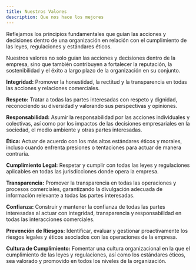 ```yaml
---
title: Nuestros Valores
description: Que nos hace los mejores
---
```


Reflejamos los principios fundamentales que guían las acciones y decisiones dentro de una organización en relación con el cumplimiento de las leyes, regulaciones y estándares éticos. 

Nuestros valores no solo guían las acciones y decisiones dentro de la empresa, sino que también contribuyen a fortalecer la reputación, la sostenibilidad y el éxito a largo plazo de la organización en su conjunto.

**Integridad:** Promover la honestidad, la rectitud y la transparencia en todas las acciones y relaciones comerciales.

**Respeto:** Tratar a todas las partes interesadas con respeto y dignidad, reconociendo su diversidad y valorando sus perspectivas y opiniones.

**Responsabilidad:** Asumir la responsabilidad por las acciones individuales y colectivas, así como por los impactos de las decisiones empresariales en la sociedad, el medio ambiente y otras partes interesadas.

**Ética:** Actuar de acuerdo con los más altos estándares éticos y morales, incluso cuando enfrenta presiones o tentaciones para actuar de manera contraria.

**Cumplimiento Legal:** Respetar y cumplir con todas las leyes y regulaciones aplicables en todas las jurisdicciones donde opera la empresa.

**Transparencia:** Promover la transparencia en todas las operaciones y procesos comerciales, garantizando la divulgación adecuada de información relevante a todas las partes interesadas.

**Confianza:** Construir y mantener la confianza de todas las partes interesadas al actuar con integridad, transparencia y responsabilidad en todas las interacciones comerciales.

**Prevención de Riesgos:** Identificar, evaluar y gestionar proactivamente los riesgos legales y éticos asociados con las operaciones de la empresa.

**Cultura de Cumplimiento:** Fomentar una cultura organizacional en la que el cumplimiento de las leyes y regulaciones, así como los estándares éticos, sea valorado y promovido en todos los niveles de la organización.
